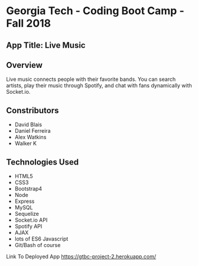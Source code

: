 # Georgia Tech - Coding Boot Camp - Fall 2018
## App Title:  Live Music

## Overview

Live music connects people with their favorite bands. You can search artists, play their music through Spotify, and chat with fans dynamically with Socket.io.

## Constributors
- David Blais
- Daniel Ferreira
- Alex Watkins
- Walker K

## Technologies Used
- HTML5
- CSS3
- Bootstrap4
- Node
- Express
- MySQL
- Sequelize
- Socket.io API
- Spotify API
- AJAX
- lots of ES6 Javascript
- Git/Bash of course


Link To Deployed App
https://gtbc-project-2.herokuapp.com/